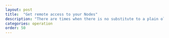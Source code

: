```yaml
---
layout: post
title:  "Get remote access to your Nodes"
description: "There are times when there is no substitute to a plain old SSH session. Learn more about how to upload public keys and grant yourself access to Nodes."
categories: operation
order: 50
---
```


